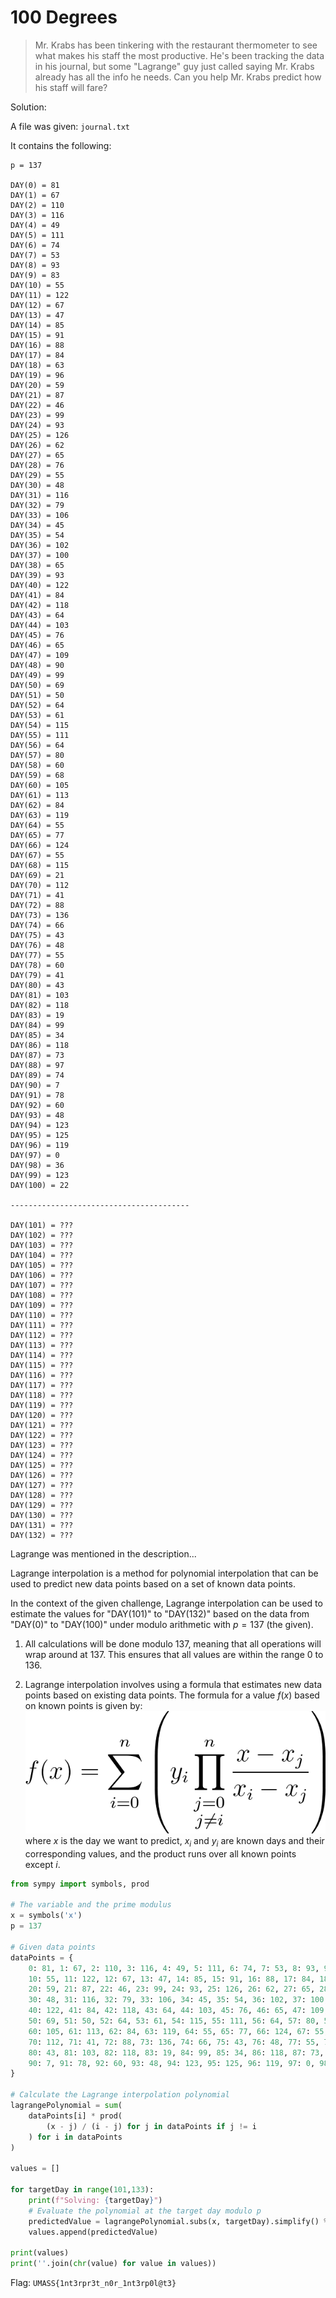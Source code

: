 # 100 Degrees

> Mr. Krabs has been tinkering with the restaurant thermometer to see what makes his staff the most productive. He's been tracking the data in his journal, but some "Lagrange" guy just called saying Mr. Krabs already has all the info he needs. Can you help Mr. Krabs predict how his staff will fare?

Solution:

A file was given: `journal.txt`

It contains the following:
```
p = 137

DAY(0) = 81
DAY(1) = 67
DAY(2) = 110
DAY(3) = 116
DAY(4) = 49
DAY(5) = 111
DAY(6) = 74
DAY(7) = 53
DAY(8) = 93
DAY(9) = 83
DAY(10) = 55
DAY(11) = 122
DAY(12) = 67
DAY(13) = 47
DAY(14) = 85
DAY(15) = 91
DAY(16) = 88
DAY(17) = 84
DAY(18) = 63
DAY(19) = 96
DAY(20) = 59
DAY(21) = 87
DAY(22) = 46
DAY(23) = 99
DAY(24) = 93
DAY(25) = 126
DAY(26) = 62
DAY(27) = 65
DAY(28) = 76
DAY(29) = 55
DAY(30) = 48
DAY(31) = 116
DAY(32) = 79
DAY(33) = 106
DAY(34) = 45
DAY(35) = 54
DAY(36) = 102
DAY(37) = 100
DAY(38) = 65
DAY(39) = 93
DAY(40) = 122
DAY(41) = 84
DAY(42) = 118
DAY(43) = 64
DAY(44) = 103
DAY(45) = 76
DAY(46) = 65
DAY(47) = 109
DAY(48) = 90
DAY(49) = 99
DAY(50) = 69
DAY(51) = 50
DAY(52) = 64
DAY(53) = 61
DAY(54) = 115
DAY(55) = 111
DAY(56) = 64
DAY(57) = 80
DAY(58) = 60
DAY(59) = 68
DAY(60) = 105
DAY(61) = 113
DAY(62) = 84
DAY(63) = 119
DAY(64) = 55
DAY(65) = 77
DAY(66) = 124
DAY(67) = 55
DAY(68) = 115
DAY(69) = 21
DAY(70) = 112
DAY(71) = 41
DAY(72) = 88
DAY(73) = 136
DAY(74) = 66
DAY(75) = 43
DAY(76) = 48
DAY(77) = 55
DAY(78) = 60
DAY(79) = 41
DAY(80) = 43
DAY(81) = 103
DAY(82) = 118
DAY(83) = 19
DAY(84) = 99
DAY(85) = 34
DAY(86) = 118
DAY(87) = 73
DAY(88) = 97
DAY(89) = 74
DAY(90) = 7
DAY(91) = 78
DAY(92) = 60
DAY(93) = 48
DAY(94) = 123
DAY(95) = 125
DAY(96) = 119
DAY(97) = 0
DAY(98) = 36
DAY(99) = 123
DAY(100) = 22

----------------------------------------

DAY(101) = ???
DAY(102) = ???
DAY(103) = ???
DAY(104) = ???
DAY(105) = ???
DAY(106) = ???
DAY(107) = ???
DAY(108) = ???
DAY(109) = ???
DAY(110) = ???
DAY(111) = ???
DAY(112) = ???
DAY(113) = ???
DAY(114) = ???
DAY(115) = ???
DAY(116) = ???
DAY(117) = ???
DAY(118) = ???
DAY(119) = ???
DAY(120) = ???
DAY(121) = ???
DAY(122) = ???
DAY(123) = ???
DAY(124) = ???
DAY(125) = ???
DAY(126) = ???
DAY(127) = ???
DAY(128) = ???
DAY(129) = ???
DAY(130) = ???
DAY(131) = ???
DAY(132) = ???
```

Lagrange was mentioned in the description...

Lagrange interpolation is a method for polynomial interpolation that can be used to predict new data points based on a set of known data points. 

In the context of the given challenge, Lagrange interpolation can be used to estimate the values for "DAY(101)" to "DAY(132)" based on the data from "DAY(0)" to "DAY(100)" under modulo arithmetic with $p = 137$ (the given).

1. All calculations will be done modulo 137, meaning that all operations will wrap around at 137. This ensures that all values are within the range 0 to 136.

2. Lagrange interpolation involves using a formula that estimates new data points based on existing data points. The formula for a value $f(x)$ based on known points is given by:
![image](formula.png)
where $x$ is the day we want to predict, $x_i$ and $y_i$ are known days and their corresponding values, and the product runs over all known points except $i$.

```python
from sympy import symbols, prod

# The variable and the prime modulus
x = symbols('x')
p = 137

# Given data points
dataPoints = {
    0: 81, 1: 67, 2: 110, 3: 116, 4: 49, 5: 111, 6: 74, 7: 53, 8: 93, 9: 83,
    10: 55, 11: 122, 12: 67, 13: 47, 14: 85, 15: 91, 16: 88, 17: 84, 18: 63, 19: 96,
    20: 59, 21: 87, 22: 46, 23: 99, 24: 93, 25: 126, 26: 62, 27: 65, 28: 76, 29: 55,
    30: 48, 31: 116, 32: 79, 33: 106, 34: 45, 35: 54, 36: 102, 37: 100, 38: 65, 39: 93,
    40: 122, 41: 84, 42: 118, 43: 64, 44: 103, 45: 76, 46: 65, 47: 109, 48: 90, 49: 99,
    50: 69, 51: 50, 52: 64, 53: 61, 54: 115, 55: 111, 56: 64, 57: 80, 58: 60, 59: 68,
    60: 105, 61: 113, 62: 84, 63: 119, 64: 55, 65: 77, 66: 124, 67: 55, 68: 115, 69: 21,
    70: 112, 71: 41, 72: 88, 73: 136, 74: 66, 75: 43, 76: 48, 77: 55, 78: 60, 79: 41,
    80: 43, 81: 103, 82: 118, 83: 19, 84: 99, 85: 34, 86: 118, 87: 73, 88: 97, 89: 74,
    90: 7, 91: 78, 92: 60, 93: 48, 94: 123, 95: 125, 96: 119, 97: 0, 98: 36, 99: 123, 100: 22
}

# Calculate the Lagrange interpolation polynomial
lagrangePolynomial = sum(
    dataPoints[i] * prod(
        (x - j) / (i - j) for j in dataPoints if j != i
    ) for i in dataPoints
)

values = []

for targetDay in range(101,133):
    print(f"Solving: {targetDay}")
    # Evaluate the polynomial at the target day modulo p
    predictedValue = lagrangePolynomial.subs(x, targetDay).simplify() % p
    values.append(predictedValue)

print(values)
print(''.join(chr(value) for value in values))
```

Flag: `UMASS{1nt3rpr3t_n0r_1nt3rp0l@t3}`